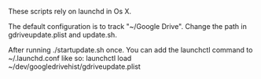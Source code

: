These scripts rely on launchd in Os X.

The default configuration is to track "~/Google Drive". Change the path in gdriveupdate.plist and update.sh.

After running ./startupdate.sh once. You can add the launchctl command to ~/.launchd.conf like so:
launchctl load ~/dev/googledrivehist/gdriveupdate.plist
